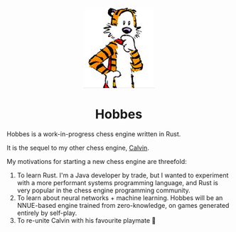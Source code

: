 <p align="center"><img src="assets/hobbes.png" width="160"></p>

# <div align="center"> Hobbes </div>

Hobbes is a work-in-progress chess engine written in Rust.

It is the sequel to my other chess engine, [Calvin](https://github.com/kelseyde/calvin-chess-engine).

My motivations for starting a new chess engine are threefold:

1. To learn Rust. I'm a Java developer by trade, but I wanted to experiment with a more performant systems programming language, and Rust is very popular in the chess engine programming community.
2. To learn about neural networks + machine learning. Hobbes will be an NNUE-based engine trained from zero-knowledge, on games generated entirely by self-play.
3. To re-unite Calvin with his favourite playmate :slightly_smiling_face:
